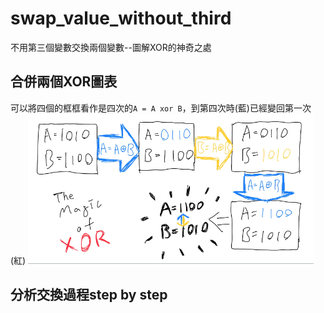 # swap_value_without_third
不用第三個變數交換兩個變數--圖解XOR的神奇之處
## 合併兩個XOR圖表
可以將四個的框框看作是四次的`A = A xor B`，到第四次時(藍)已經變回第一次(紅)
![](https://github.com/KvN1027/swap_value_without_third/blob/main/xor_step_by_step.png)
## 分析交換過程step by step 

